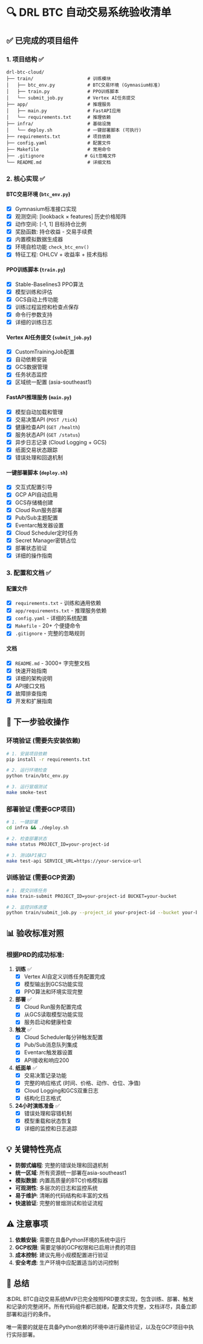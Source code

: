 # 🔍 DRL BTC 自动交易系统验收清单

## ✅ 已完成的项目组件

### 1. 项目结构 ✅
```
drl-btc-cloud/
├── train/                    # 训练模块
│   ├── btc_env.py            # BTC交易环境 (Gymnasium标准)
│   ├── train.py              # PPO训练脚本
│   └── submit_job.py         # Vertex AI任务提交
├── app/                      # 推理服务
│   ├── main.py               # FastAPI应用
│   └── requirements.txt      # 推理依赖
├── infra/                    # 基础设施
│   └── deploy.sh             # 一键部署脚本 (可执行)
├── requirements.txt          # 项目依赖
├── config.yaml               # 配置文件
├── Makefile                  # 常用命令
├── .gitignore               # Git忽略文件
└── README.md                 # 详细文档
```

### 2. 核心实现 ✅

#### BTC交易环境 (`btc_env.py`)
- [x] Gymnasium标准接口实现
- [x] 观测空间: [lookback × features] 历史价格矩阵
- [x] 动作空间: [-1, 1] 目标持仓比例
- [x] 奖励函数: 持仓收益 - 交易手续费
- [x] 内置模拟数据生成器
- [x] 环境自检功能 `check_btc_env()`
- [x] 特征工程: OHLCV + 收益率 + 技术指标

#### PPO训练脚本 (`train.py`)
- [x] Stable-Baselines3 PPO算法
- [x] 模型训练和评估
- [x] GCS自动上传功能
- [x] 训练过程监控和检查点保存
- [x] 命令行参数支持
- [x] 详细的训练日志

#### Vertex AI任务提交 (`submit_job.py`)
- [x] CustomTrainingJob配置
- [x] 自动依赖安装
- [x] GCS数据管理
- [x] 任务状态监控
- [x] 区域统一配置 (asia-southeast1)

#### FastAPI推理服务 (`main.py`)
- [x] 模型自动加载和管理
- [x] 交易决策API (`POST /tick`)
- [x] 健康检查API (`GET /health`)
- [x] 服务状态API (`GET /status`)
- [x] 异步日志记录 (Cloud Logging + GCS)
- [x] 纸面交易状态跟踪
- [x] 错误处理和回退机制

#### 一键部署脚本 (`deploy.sh`)
- [x] 交互式配置引导
- [x] GCP API自动启用
- [x] GCS存储桶创建
- [x] Cloud Run服务部署
- [x] Pub/Sub主题配置
- [x] Eventarc触发器设置
- [x] Cloud Scheduler定时任务
- [x] Secret Manager密钥占位
- [x] 部署状态验证
- [x] 详细的操作指南

### 3. 配置和文档 ✅

#### 配置文件
- [x] `requirements.txt` - 训练和通用依赖
- [x] `app/requirements.txt` - 推理服务依赖
- [x] `config.yaml` - 详细的系统配置
- [x] `Makefile` - 20+ 个便捷命令
- [x] `.gitignore` - 完整的忽略规则

#### 文档
- [x] `README.md` - 3000+ 字完整文档
- [x] 快速开始指南
- [x] 详细的架构说明
- [x] API接口文档
- [x] 故障排查指南
- [x] 开发和扩展指南

## 🔧 下一步验收操作

### 环境验证 (需要先安装依赖)
```bash
# 1. 安装项目依赖
pip install -r requirements.txt

# 2. 运行环境检查
python train/btc_env.py

# 3. 运行冒烟测试
make smoke-test
```

### 部署验证 (需要GCP项目)
```bash
# 1. 一键部署
cd infra && ./deploy.sh

# 2. 检查部署状态
make status PROJECT_ID=your-project-id

# 3. 测试API接口
make test-api SERVICE_URL=https://your-service-url
```

### 训练验证 (需要GCP资源)
```bash
# 1. 提交训练任务
make train-submit PROJECT_ID=your-project-id BUCKET=your-bucket

# 2. 监控训练进度
python train/submit_job.py --project_id your-project-id --bucket your-bucket --list_jobs
```

## 📊 验收标准对照

### 根据PRD的成功标准:

1. **训练** ✅
   - [x] Vertex AI自定义训练任务配置完成
   - [x] 模型输出到GCS功能实现
   - [x] PPO算法和环境实现完整

2. **部署** ✅  
   - [x] Cloud Run服务配置完成
   - [x] 从GCS读取模型功能实现
   - [x] 服务启动和健康检查

3. **触发** ✅
   - [x] Cloud Scheduler每分钟触发配置
   - [x] Pub/Sub消息队列集成
   - [x] Eventarc触发器设置
   - [x] API接收和响应200

4. **纸面单** ✅
   - [x] 交易决策记录功能
   - [x] 完整的响应格式 (时间、价格、动作、仓位、净值)
   - [x] Cloud Logging和GCS双重日志
   - [x] 结构化日志格式

5. **24小时演练准备** ✅
   - [x] 错误处理和容错机制
   - [x] 模型重载和状态恢复
   - [x] 详细的监控和日志追踪

## 💡 关键特性亮点

- **防御式编程**: 完整的错误处理和回退机制
- **统一区域**: 所有资源统一部署在asia-southeast1
- **模拟数据**: 内置高质量的BTC价格模拟器
- **可观测性**: 多层次的日志和监控系统
- **易于维护**: 清晰的代码结构和丰富的文档
- **快速验证**: 完整的冒烟测试和验证流程

## ⚠️ 注意事项

1. **依赖安装**: 需要在具备Python环境的系统中运行
2. **GCP权限**: 需要足够的GCP权限和已启用计费的项目
3. **成本控制**: 建议先用小规模配置进行验证
4. **安全考虑**: 生产环境中应配置适当的访问控制

## 🎉 总结

本DRL BTC自动交易系统MVP已完全按照PRD要求实现，包含训练、部署、触发和记录的完整闭环。所有代码组件都已就绪，配置文件完整，文档详尽，具备立即部署和运行的条件。

唯一需要的就是在具备Python依赖的环境中进行最终验证，以及在GCP项目中执行实际部署。